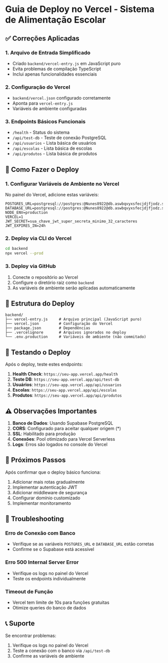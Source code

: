 # Guia de Deploy no Vercel - Sistema de Alimentação Escolar

## ✅ Correções Aplicadas

### 1. Arquivo de Entrada Simplificado
- Criado `backend/vercel-entry.js` em JavaScript puro
- Evita problemas de compilação TypeScript
- Inclui apenas funcionalidades essenciais

### 2. Configuração do Vercel
- `backend/vercel.json` configurado corretamente
- Aponta para `vercel-entry.js`
- Variáveis de ambiente configuradas

### 3. Endpoints Básicos Funcionais
- `/health` - Status do sistema
- `/api/test-db` - Teste de conexão PostgreSQL
- `/api/usuarios` - Lista básica de usuários
- `/api/escolas` - Lista básica de escolas
- `/api/produtos` - Lista básica de produtos

## 🚀 Como Fazer o Deploy

### 1. Configurar Variáveis de Ambiente no Vercel
No painel do Vercel, adicione estas variáveis:

```
POSTGRES_URL=postgresql://postgres:@Nunes8922@db.aswbqvyxsfecjdjfjodz.supabase.co:5432/postgres
DATABASE_URL=postgresql://postgres:@Nunes8922@db.aswbqvyxsfecjdjfjodz.supabase.co:5432/postgres
NODE_ENV=production
VERCEL=1
JWT_SECRET=sua_chave_jwt_super_secreta_minimo_32_caracteres
JWT_EXPIRES_IN=24h
```

### 2. Deploy via CLI do Vercel
```bash
cd backend
npx vercel --prod
```

### 3. Deploy via GitHub
1. Conecte o repositório ao Vercel
2. Configure o diretório raiz como `backend`
3. As variáveis de ambiente serão aplicadas automaticamente

## 🔧 Estrutura do Deploy

```
backend/
├── vercel-entry.js     # Arquivo principal (JavaScript puro)
├── vercel.json         # Configuração do Vercel
├── package.json        # Dependências
├── .vercelignore       # Arquivos ignorados no deploy
└── .env.production     # Variáveis de ambiente (não commitado)
```

## 🧪 Testando o Deploy

Após o deploy, teste estes endpoints:

1. **Health Check**: `https://seu-app.vercel.app/health`
2. **Teste DB**: `https://seu-app.vercel.app/api/test-db`
3. **Usuários**: `https://seu-app.vercel.app/api/usuarios`
4. **Escolas**: `https://seu-app.vercel.app/api/escolas`
5. **Produtos**: `https://seu-app.vercel.app/api/produtos`

## ⚠️ Observações Importantes

1. **Banco de Dados**: Usando Supabase PostgreSQL
2. **CORS**: Configurado para aceitar qualquer origem (*)
3. **SSL**: Habilitado para produção
4. **Conexões**: Pool otimizado para Vercel Serverless
5. **Logs**: Erros são logados no console do Vercel

## 🔄 Próximos Passos

Após confirmar que o deploy básico funciona:

1. Adicionar mais rotas gradualmente
2. Implementar autenticação JWT
3. Adicionar middleware de segurança
4. Configurar domínio customizado
5. Implementar monitoramento

## 🐛 Troubleshooting

### Erro de Conexão com Banco
- Verifique se as variáveis `POSTGRES_URL` e `DATABASE_URL` estão corretas
- Confirme se o Supabase está acessível

### Erro 500 Internal Server Error
- Verifique os logs no painel do Vercel
- Teste os endpoints individualmente

### Timeout de Função
- Vercel tem limite de 10s para funções gratuitas
- Otimize queries do banco de dados

## 📞 Suporte

Se encontrar problemas:
1. Verifique os logs no painel do Vercel
2. Teste a conexão com o banco via `/api/test-db`
3. Confirme as variáveis de ambiente